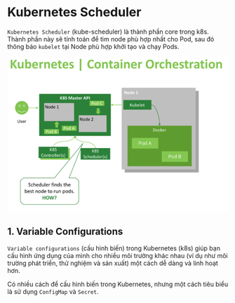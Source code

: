 # Kubernetes Scheduler
`Kubernetes Scheduler` (kube-scheduler) là thành phần core trong k8s. Thành phần này sẽ tính toán để tìm node phù hợp nhất cho Pod, sau đó thông báo `kubelet` tại Node phù hợp khởi tạo và chạy Pods.  

<img src="/images/schedule.png">  
  
## 1. Variable Configurations
`Variable configurations` (cấu hình biến) trong Kubernetes (k8s) giúp bạn cấu hình ứng dụng của mình cho nhiều môi trường khác nhau (ví dụ như môi trường phát triển, thử nghiệm và sản xuất) một cách dễ dàng và linh hoạt hơn.

Có nhiều cách để cấu hình biến trong Kubernetes, nhưng một cách tiêu biểu là sử dụng `ConfigMap` và `Secret`.
